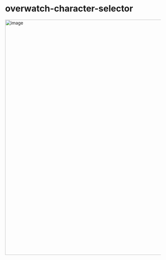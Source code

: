 # overwatch-character-selector
<img width="763" alt="image" src="https://user-images.githubusercontent.com/82452337/178094767-86520ea6-1ca3-473f-a809-76c0ffbd7b3c.png">
